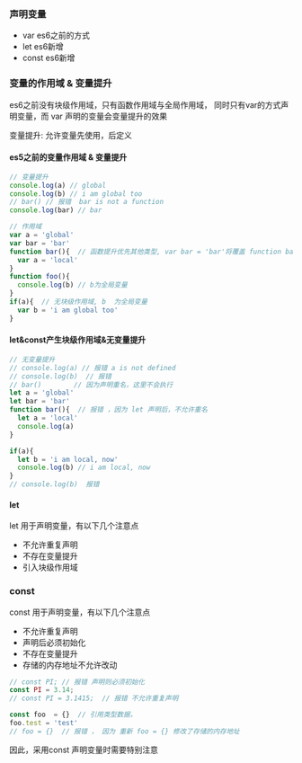 ### 声明变量
+ var es6之前的方式
+ let es6新增
+ const es6新增

### 变量的作用域 & 变量提升
es6之前没有块级作用域，只有函数作用域与全局作用域，
同时只有var的方式声明变量，而 var 声明的变量会变量提升的效果

变量提升: 允许变量先使用，后定义

#### es5之前的变量作用域 & 变量提升
```javascript
// 变量提升
console.log(a) // global
console.log(b) // i am global too
// bar() // 报错  bar is not a function
console.log(bar) // bar

// 作用域
var a = 'global'
var bar = 'bar'
function bar(){  // 函数提升优先其他类型, var bar = 'bar'将覆盖 function bar(){}
  var a = 'local'
}
function foo(){
  console.log(b) // b为全局变量
}
if(a){  // 无块级作用域, b  为全局变量
  var b = 'i am global too'
}
```

#### let&const产生块级作用域&无变量提升
```javascript
// 无变量提升
// console.log(a) // 报错 a is not defined
// console.log(b)  // 报错
// bar()        // 因为声明重名，这里不会执行
let a = 'global'
let bar = 'bar'
function bar(){  // 报错 ，因为 let 声明后，不允许重名
  let a = 'local'
  console.log(a)
}

if(a){
  let b = 'i am local, now'
  console.log(b) // i am local, now
}
// console.log(b)  报错
``` 


#### let 
let 用于声明变量，有以下几个注意点
+ 不允许重复声明
+ 不存在变量提升
+ 引入块级作用域

### const
const 用于声明变量，有以下几个注意点
+ 不允许重复声明
+ 声明后必须初始化
+ 不存在变量提升
+ 存储的内存地址不允许改动

```javascript
// const PI; // 报错 声明则必须初始化
const PI = 3.14;  
// const PI = 3.1415;  // 报错 不允许重复声明

const foo  = {}  // 引用类型数据，
foo.test = 'test'
// foo = {}  // 报错 ， 因为 重新 foo = {} 修改了存储的内存地址
```
因此，采用const 声明变量时需要特别注意
